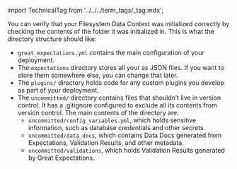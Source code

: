 import TechnicalTag from '../../../term_tags/_tag.mdx';

You can verify that your Filesystem Data Context was initialized correctly by checking the contents of the folder it was initialized in. This is what the directory structure should like:

- `great_expectations.yml` contains the main configuration of your deployment.
- The `expectations` directory stores all your <TechnicalTag relative="../../" tag="expectation" text="Expectations" /> as JSON files. If you want to store them somewhere else, you can change that later.
- The `plugins/` directory holds code for any custom plugins you develop as part of your deployment.
- The `uncommitted/` directory contains files that shouldn’t live in version control. It has a .gitignore configured to exclude all its contents from version control. The main contents of the directory are:
  - `uncommitted/config_variables.yml`, which holds sensitive information, such as database credentials and other secrets.
  - `uncommitted/data_docs`, which contains Data Docs generated from Expectations, Validation Results, and other metadata.
  - `uncommitted/validations`, which holds Validation Results generated by Great Expectations.
